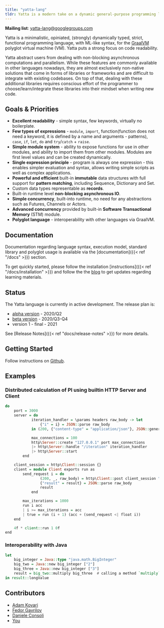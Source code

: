 ```yaml
---
title: "yatta-lang"
tldr: Yatta is a modern take on a dynamic general-purpose programming language with advanced functional programming, minimalistic ML-like syntax, strict evaluation, for GraalVM polyglot virtual machine (VM).
---
```


**Mailing list**: yatta-lang@googlegroups.com

Yatta is a minimalistic, opiniated, (strongly) dynamically typed, strict, functional programming language, with ML-like syntax, for the [GraalVM](https://www.graalvm.org/) polyglot virtual machine (VM). Yatta puts a strong focus on code readability.

Yatta abstract users from dealing with non-blocking asynchronous computations and parallelism. While these features are commonly available in other languages nowadays, they are almost exclusively non-native solutions that come in forms of libraries or frameworks and are difficult to integrate with existing codebases. On top of that, dealing with these additional libraries requires conscious effort of the programmer to choose/learn/integrate these libraries into their mindset when writing new code.

## Goals & Priorities
- **Excellent readability** - simple syntax, few keywords, virtually no boilerplate.
- **Few types of expressions** - `module`, `import`, function(function does not need a keyword, it is defined by a name and arguments - patterns), `case`, `if`, `let`, `do` and `try`/`catch` + `raise`.
- **Simple module system** - ability to expose functions for use in other modules, and ability to import them from other modules. Modules are first level values and can be created dynamically.
- **Single expression principle** - program is always one expression - this enables simpler evaluation and syntax, allows writing simple scripts as well as complex applications.
- **Powerful and efficient** built-in **immutable** data structures with full support for **pattern matching**, including Sequence, Dictionary and Set.
- Custom data types representable as **records**.
- Built-in runtime level **non-blocking asynchronous IO**.
- **Simple concurrency**, built-into runtime, no need for any abstractions such as Futures, Channels or Actors.
- **Advanced concurrency** provided by built-in **Software Transactional Memory** (STM) module.
- **Polyglot language** - interoperability with other languages via GraalVM.

## Documentation
Documentation regarding language syntax, execution model, standard library and polyglot usage is available via the [documentation]({{< ref "/docs" >}}) section.

To get quickly started, please follow the installation [instructions]({{< ref "/docs/installation" >}}) and follow the the [blog](https://functional.blog) to get updates regarding learning materials.

## Status
The Yatta language is currently in active development. The release plan is:
* [alpha version](https://github.com/yatta-lang/yatta/issues?q=is%3Aopen+is%3Aissue+milestone%3A%22alpha+release%22) - 2020/Q2
* [beta version](https://github.com/yatta-lang/yatta/issues?q=is%3Aopen+is%3Aissue+milestone%3A%22beta+release%22) - 2020/Q3-Q4
* version 1 - final - 2021

See [Release Notes]({{< ref "docs/release-notes" >}}) for more details.

## Getting Started
Follow instructions on [Github](https://github.com/yatta-lang/yatta).

## Examples

### Distributed calculation of PI using builtin HTTP Server and Client

```haskell
do
    port = 3000
    server = do
            iteration_handler = \params headers raw_body -> let
                {"i" = i} = JSON::parse raw_body
            in (200, {"content-type" = "application/json"}, JSON::generate {"result" = (-1f ** (i + 1f)) / ((2f * i) - 1f)})

            max_connections = 100
            http\Server::create "127.0.0.1" port max_connections
            |> http\Server::handle "/iteration" iteration_handler
            |> http\Server::start
        end

    client_session = http\Client::session {}
    client = module Client exports run as
        send_request i = do
                (200, _, raw_body) = http\Client::post client_session "http://localhost:{port}/iteration" {} <| JSON::generate {"i" = i}
                {"result" = result} = JSON::parse raw_body
                result
            end

        max_iterations = 1000
        run i acc
        | i >= max_iterations = acc
        | true = run (i + 1) (acc + (send_request <| float i))
    end

    4f * client::run 1 0f
end
```

### Interoperability with Java

```haskell
let
    big_integer = Java::type "java.math.BigInteger"
    big_two = Java::new big_integer ["2"]
    big_three = Java::new big_integer ["3"]
    result = big_two::multiply big_three  # calling a method `multiply` on object of type BigInteger.
in result::longValue
```

## Contributors

* [Adam Kovari](https://github.com/akovari)
* [Fedor Gavrilov](https://github.com/kurobako)
* [Daniele Consoli](https://github.com/ktzee)
* [You](mailto:yatta-lang@googlegroups.com)
